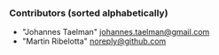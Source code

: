 ### Contributors (sorted alphabetically)

 - "Johannes Taelman" <johannes.taelman@gmail.com>
 - "Martin Ribelotta" <noreply@github.com>
